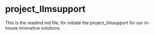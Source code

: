 # project_llmsupport
This is the readmd md file, for initiate the project_llmsupport for our in-house innovative solutions.
